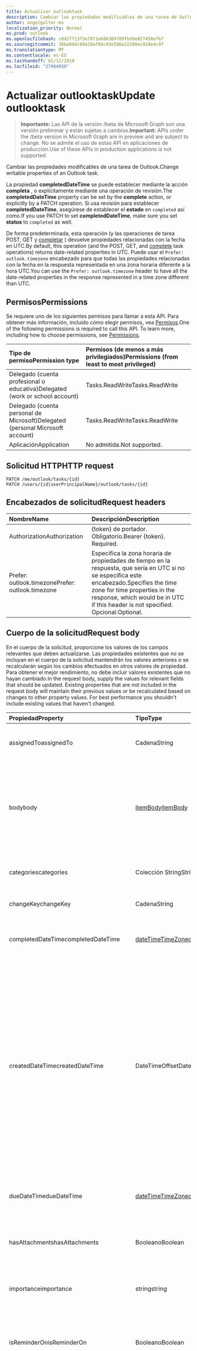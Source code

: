```yaml
---
title: Actualizar outlooktask
description: Cambiar las propiedades modificables de una tarea de Outlook.
author: angelgolfer-ms
localization_priority: Normal
ms.prod: outlook
ms.openlocfilehash: c0d2ff13f3e7971e686389709fbdde027458ef67
ms.sourcegitcommit: 36be044c89a19af84c93e586e22200ec919e4c9f
ms.translationtype: MT
ms.contentlocale: es-ES
ms.lasthandoff: 01/12/2019
ms.locfileid: "27964938"
---
```

# <a name="update-outlooktask"></a><span data-ttu-id="a0e21-103">Actualizar outlooktask</span><span class="sxs-lookup"><span data-stu-id="a0e21-103">Update outlooktask</span></span>

> <span data-ttu-id="a0e21-104">**Importante:** Las API de la versión /beta de Microsoft Graph son una versión preliminar y están sujetas a cambios.</span><span class="sxs-lookup"><span data-stu-id="a0e21-104">**Important:** APIs under the /beta version in Microsoft Graph are in preview and are subject to change.</span></span> <span data-ttu-id="a0e21-105">No se admite el uso de estas API en aplicaciones de producción.</span><span class="sxs-lookup"><span data-stu-id="a0e21-105">Use of these APIs in production applications is not supported.</span></span>

<span data-ttu-id="a0e21-106">Cambiar las propiedades modificables de una tarea de Outlook.</span><span class="sxs-lookup"><span data-stu-id="a0e21-106">Change writable properties of an Outlook task.</span></span>

<span data-ttu-id="a0e21-107">La propiedad **completedDateTime** se puede establecer mediante la acción **completa** , o explícitamente mediante una operación de revisión.</span><span class="sxs-lookup"><span data-stu-id="a0e21-107">The **completedDateTime** property can be set by the **complete** action, or explicitly by a PATCH operation.</span></span> <span data-ttu-id="a0e21-108">Si usa revisión para establecer **completedDateTime**, asegúrese de establecer el **estado** en `completed` así como.</span><span class="sxs-lookup"><span data-stu-id="a0e21-108">If you use PATCH to set **completedDateTime**, make sure you set **status** to `completed` as well.</span></span>

<span data-ttu-id="a0e21-109">De forma predeterminada, esta operación (y las operaciones de tarea POST, GET y [completar](../api/outlooktask-complete.md) ) devuelve propiedades relacionadas con la fecha en UTC.</span><span class="sxs-lookup"><span data-stu-id="a0e21-109">By default, this operation (and the POST, GET, and [complete](../api/outlooktask-complete.md) task operations) returns date-related properties in UTC.</span></span> <span data-ttu-id="a0e21-110">Puede usar el `Prefer: outlook.timezone` encabezado para que todas las propiedades relacionadas con la fecha en la respuesta representada en una zona horaria diferente a la hora UTC.</span><span class="sxs-lookup"><span data-stu-id="a0e21-110">You can use the `Prefer: outlook.timezone` header to have all the date-related properties in the response represented in a time zone different than UTC.</span></span>

## <a name="permissions"></a><span data-ttu-id="a0e21-111">Permisos</span><span class="sxs-lookup"><span data-stu-id="a0e21-111">Permissions</span></span>

<span data-ttu-id="a0e21-p104">Se requiere uno de los siguientes permisos para llamar a esta API. Para obtener más información, incluido cómo elegir permisos, vea [Permisos](/graph/permissions-reference).</span><span class="sxs-lookup"><span data-stu-id="a0e21-p104">One of the following permissions is required to call this API. To learn more, including how to choose permissions, see [Permissions](/graph/permissions-reference).</span></span>

|<span data-ttu-id="a0e21-114">Tipo de permiso</span><span class="sxs-lookup"><span data-stu-id="a0e21-114">Permission type</span></span>      | <span data-ttu-id="a0e21-115">Permisos (de menos a más privilegiados)</span><span class="sxs-lookup"><span data-stu-id="a0e21-115">Permissions (from least to most privileged)</span></span>              |
|:--------------------|:---------------------------------------------------------|
|<span data-ttu-id="a0e21-116">Delegado (cuenta profesional o educativa)</span><span class="sxs-lookup"><span data-stu-id="a0e21-116">Delegated (work or school account)</span></span> | <span data-ttu-id="a0e21-117">Tasks.ReadWrite</span><span class="sxs-lookup"><span data-stu-id="a0e21-117">Tasks.ReadWrite</span></span>    |
|<span data-ttu-id="a0e21-118">Delegado (cuenta personal de Microsoft)</span><span class="sxs-lookup"><span data-stu-id="a0e21-118">Delegated (personal Microsoft account)</span></span> | <span data-ttu-id="a0e21-119">Tasks.ReadWrite</span><span class="sxs-lookup"><span data-stu-id="a0e21-119">Tasks.ReadWrite</span></span>    |
|<span data-ttu-id="a0e21-120">Aplicación</span><span class="sxs-lookup"><span data-stu-id="a0e21-120">Application</span></span> | <span data-ttu-id="a0e21-121">No admitida.</span><span class="sxs-lookup"><span data-stu-id="a0e21-121">Not supported.</span></span> |

## <a name="http-request"></a><span data-ttu-id="a0e21-122">Solicitud HTTP</span><span class="sxs-lookup"><span data-stu-id="a0e21-122">HTTP request</span></span>

<!-- { "blockType": "ignored" } -->

```http
PATCH /me/outlook/tasks/{id}
PATCH /users/{id|userPrincipalName}/outlook/tasks/{id}
```

## <a name="request-headers"></a><span data-ttu-id="a0e21-123">Encabezados de solicitud</span><span class="sxs-lookup"><span data-stu-id="a0e21-123">Request headers</span></span>

| <span data-ttu-id="a0e21-124">Nombre</span><span class="sxs-lookup"><span data-stu-id="a0e21-124">Name</span></span>       | <span data-ttu-id="a0e21-125">Descripción</span><span class="sxs-lookup"><span data-stu-id="a0e21-125">Description</span></span>|
|:-----------|:-----------|
| <span data-ttu-id="a0e21-126">Authorization</span><span class="sxs-lookup"><span data-stu-id="a0e21-126">Authorization</span></span>  | <span data-ttu-id="a0e21-p105">{token} de portador. Obligatorio.</span><span class="sxs-lookup"><span data-stu-id="a0e21-p105">Bearer {token}. Required.</span></span> |
| <span data-ttu-id="a0e21-129">Prefer: outlook.timezone</span><span class="sxs-lookup"><span data-stu-id="a0e21-129">Prefer: outlook.timezone</span></span> | <span data-ttu-id="a0e21-130">Especifica la zona horaria de propiedades de tiempo en la respuesta, que sería en UTC si no se especifica este encabezado.</span><span class="sxs-lookup"><span data-stu-id="a0e21-130">Specifies the time zone for time properties in the response, which would be in UTC if this header is not specified.</span></span> <span data-ttu-id="a0e21-131">Opcional.</span><span class="sxs-lookup"><span data-stu-id="a0e21-131">Optional.</span></span>|

## <a name="request-body"></a><span data-ttu-id="a0e21-132">Cuerpo de la solicitud</span><span class="sxs-lookup"><span data-stu-id="a0e21-132">Request body</span></span>

<span data-ttu-id="a0e21-p107">En el cuerpo de la solicitud, proporcione los valores de los campos relevantes que deben actualizarse. Las propiedades existentes que no se incluyan en el cuerpo de la solicitud mantendrán los valores anteriores o se recalcularán según los cambios efectuados en otros valores de propiedad. Para obtener el mejor rendimiento, no debe incluir valores existentes que no hayan cambiado.</span><span class="sxs-lookup"><span data-stu-id="a0e21-p107">In the request body, supply the values for relevant fields that should be updated. Existing properties that are not included in the request body will maintain their previous values or be recalculated based on changes to other property values. For best performance you shouldn't include existing values that haven't changed.</span></span>

| <span data-ttu-id="a0e21-136">Propiedad</span><span class="sxs-lookup"><span data-stu-id="a0e21-136">Property</span></span> | <span data-ttu-id="a0e21-137">Tipo</span><span class="sxs-lookup"><span data-stu-id="a0e21-137">Type</span></span> | <span data-ttu-id="a0e21-138">Descripción</span><span class="sxs-lookup"><span data-stu-id="a0e21-138">Description</span></span> |
|:---------------|:--------|:----------|
|<span data-ttu-id="a0e21-139">assignedTo</span><span class="sxs-lookup"><span data-stu-id="a0e21-139">assignedTo</span></span>|<span data-ttu-id="a0e21-140">Cadena</span><span class="sxs-lookup"><span data-stu-id="a0e21-140">String</span></span>|<span data-ttu-id="a0e21-141">El nombre de la persona que se le ha asignado la tarea.</span><span class="sxs-lookup"><span data-stu-id="a0e21-141">The name of the person who has been assigned the task.</span></span>|
|<span data-ttu-id="a0e21-142">body</span><span class="sxs-lookup"><span data-stu-id="a0e21-142">body</span></span>|[<span data-ttu-id="a0e21-143">itemBody</span><span class="sxs-lookup"><span data-stu-id="a0e21-143">itemBody</span></span>](../resources/itembody.md)|<span data-ttu-id="a0e21-144">El cuerpo de la tarea que normalmente contiene información acerca de la tarea.</span><span class="sxs-lookup"><span data-stu-id="a0e21-144">The task body that typically contains information about the task.</span></span> <span data-ttu-id="a0e21-145">Tenga en cuenta que sólo el tipo HTML es compatible.</span><span class="sxs-lookup"><span data-stu-id="a0e21-145">Note that only HTML type is supported.</span></span>|
|<span data-ttu-id="a0e21-146">categories</span><span class="sxs-lookup"><span data-stu-id="a0e21-146">categories</span></span>|<span data-ttu-id="a0e21-147">Colección String</span><span class="sxs-lookup"><span data-stu-id="a0e21-147">String collection</span></span>|<span data-ttu-id="a0e21-148">Las categorías asociadas con la tarea.</span><span class="sxs-lookup"><span data-stu-id="a0e21-148">The categories associated with the task.</span></span>|
|<span data-ttu-id="a0e21-149">changeKey</span><span class="sxs-lookup"><span data-stu-id="a0e21-149">changeKey</span></span>|<span data-ttu-id="a0e21-150">Cadena</span><span class="sxs-lookup"><span data-stu-id="a0e21-150">String</span></span>|<span data-ttu-id="a0e21-151">La versión de la tarea.</span><span class="sxs-lookup"><span data-stu-id="a0e21-151">The version of the task.</span></span>|
|<span data-ttu-id="a0e21-152">completedDateTime</span><span class="sxs-lookup"><span data-stu-id="a0e21-152">completedDateTime</span></span>|[<span data-ttu-id="a0e21-153">dateTimeTimeZone</span><span class="sxs-lookup"><span data-stu-id="a0e21-153">dateTimeTimeZone</span></span>](../resources/datetimetimezone.md)|<span data-ttu-id="a0e21-154">La fecha en la zona horaria especificada que se ha finalizado la tarea.</span><span class="sxs-lookup"><span data-stu-id="a0e21-154">The date in the specified time zone that the task was finished.</span></span>|
|<span data-ttu-id="a0e21-155">createdDateTime</span><span class="sxs-lookup"><span data-stu-id="a0e21-155">createdDateTime</span></span>|<span data-ttu-id="a0e21-156">DateTimeOffset</span><span class="sxs-lookup"><span data-stu-id="a0e21-156">DateTimeOffset</span></span>|<span data-ttu-id="a0e21-157">La fecha y la hora cuando se creó la tarea.</span><span class="sxs-lookup"><span data-stu-id="a0e21-157">The date and time when the task was created.</span></span> <span data-ttu-id="a0e21-158">De forma predeterminada, está en UTC.</span><span class="sxs-lookup"><span data-stu-id="a0e21-158">By default, it is in UTC.</span></span> <span data-ttu-id="a0e21-159">Puede proporcionar una zona horaria personalizada en el encabezado de solicitud.</span><span class="sxs-lookup"><span data-stu-id="a0e21-159">You can provide a custom time zone in the request header.</span></span> <span data-ttu-id="a0e21-160">El valor de la propiedad usa formato ISO 8601.</span><span class="sxs-lookup"><span data-stu-id="a0e21-160">The property value uses ISO 8601 format.</span></span> <span data-ttu-id="a0e21-161">Por ejemplo, medianoche en la zona horaria UTC del 1 de enero de 2014 sería así: `'2014-01-01T00:00:00Z'`.</span><span class="sxs-lookup"><span data-stu-id="a0e21-161">For example, midnight UTC on Jan 1, 2014 would look like this: `'2014-01-01T00:00:00Z'`.</span></span>|
|<span data-ttu-id="a0e21-162">dueDateTime</span><span class="sxs-lookup"><span data-stu-id="a0e21-162">dueDateTime</span></span>|[<span data-ttu-id="a0e21-163">dateTimeTimeZone</span><span class="sxs-lookup"><span data-stu-id="a0e21-163">dateTimeTimeZone</span></span>](../resources/datetimetimezone.md)|<span data-ttu-id="a0e21-164">La fecha en la zona horaria especificada que se va finalizado la tarea.</span><span class="sxs-lookup"><span data-stu-id="a0e21-164">The date in the specified time zone that the task is to be finished.</span></span>|
|<span data-ttu-id="a0e21-165">hasAttachments</span><span class="sxs-lookup"><span data-stu-id="a0e21-165">hasAttachments</span></span>|<span data-ttu-id="a0e21-166">Booleano</span><span class="sxs-lookup"><span data-stu-id="a0e21-166">Boolean</span></span>|<span data-ttu-id="a0e21-167">Se establece en true si la tarea tiene datos adjuntos.</span><span class="sxs-lookup"><span data-stu-id="a0e21-167">Set to true if the task has attachments.</span></span>|
|<span data-ttu-id="a0e21-168">importance</span><span class="sxs-lookup"><span data-stu-id="a0e21-168">importance</span></span>|<span data-ttu-id="a0e21-169">string</span><span class="sxs-lookup"><span data-stu-id="a0e21-169">string</span></span>|<span data-ttu-id="a0e21-170">Importancia del evento.</span><span class="sxs-lookup"><span data-stu-id="a0e21-170">The importance of the event.</span></span> <span data-ttu-id="a0e21-171">Los valores posibles son: `low`, `normal` y `high`.</span><span class="sxs-lookup"><span data-stu-id="a0e21-171">Possible values are: `low`, `normal`, `high`.</span></span>|
|<span data-ttu-id="a0e21-172">isReminderOn</span><span class="sxs-lookup"><span data-stu-id="a0e21-172">isReminderOn</span></span>|<span data-ttu-id="a0e21-173">Booleano</span><span class="sxs-lookup"><span data-stu-id="a0e21-173">Boolean</span></span>|<span data-ttu-id="a0e21-174">Se establece en true si se establece una alerta para recordarle al usuario de la tarea.</span><span class="sxs-lookup"><span data-stu-id="a0e21-174">Set to true if an alert is set to remind the user of the task.</span></span>|
|<span data-ttu-id="a0e21-175">lastModifiedDateTime</span><span class="sxs-lookup"><span data-stu-id="a0e21-175">lastModifiedDateTime</span></span>|<span data-ttu-id="a0e21-176">DateTimeOffset</span><span class="sxs-lookup"><span data-stu-id="a0e21-176">DateTimeOffset</span></span>|<span data-ttu-id="a0e21-177">La fecha y hora de última modificación de la tarea.</span><span class="sxs-lookup"><span data-stu-id="a0e21-177">The date and time when the task was last modified.</span></span> <span data-ttu-id="a0e21-178">De forma predeterminada, está en UTC.</span><span class="sxs-lookup"><span data-stu-id="a0e21-178">By default, it is in UTC.</span></span> <span data-ttu-id="a0e21-179">Puede proporcionar una zona horaria personalizada en el encabezado de solicitud.</span><span class="sxs-lookup"><span data-stu-id="a0e21-179">You can provide a custom time zone in the request header.</span></span> <span data-ttu-id="a0e21-180">El valor de la propiedad utiliza el formato ISO 8601 y está siempre en hora UTC.</span><span class="sxs-lookup"><span data-stu-id="a0e21-180">The property value uses ISO 8601 format and is always in UTC time.</span></span> <span data-ttu-id="a0e21-181">Por ejemplo, medianoche en la zona horaria UTC del 1 de enero de 2014 sería así: `'2014-01-01T00:00:00Z'`.</span><span class="sxs-lookup"><span data-stu-id="a0e21-181">For example, midnight UTC on Jan 1, 2014 would look like this: `'2014-01-01T00:00:00Z'`.</span></span>|
|<span data-ttu-id="a0e21-182">owner</span><span class="sxs-lookup"><span data-stu-id="a0e21-182">owner</span></span>|<span data-ttu-id="a0e21-183">Cadena</span><span class="sxs-lookup"><span data-stu-id="a0e21-183">String</span></span>|<span data-ttu-id="a0e21-184">El nombre de la persona que creó la tarea.</span><span class="sxs-lookup"><span data-stu-id="a0e21-184">The name of the person who created the task.</span></span>|
|<span data-ttu-id="a0e21-185">parentFolderId</span><span class="sxs-lookup"><span data-stu-id="a0e21-185">parentFolderId</span></span>|<span data-ttu-id="a0e21-186">Cadena</span><span class="sxs-lookup"><span data-stu-id="a0e21-186">String</span></span>|<span data-ttu-id="a0e21-187">El identificador único para la carpeta principal de la tarea.</span><span class="sxs-lookup"><span data-stu-id="a0e21-187">The unique identifier for the task's parent folder.</span></span>|
|<span data-ttu-id="a0e21-188">periodicidad</span><span class="sxs-lookup"><span data-stu-id="a0e21-188">recurrence</span></span>|[<span data-ttu-id="a0e21-189">patternedRecurrence</span><span class="sxs-lookup"><span data-stu-id="a0e21-189">patternedRecurrence</span></span>](../resources/patternedrecurrence.md)|<span data-ttu-id="a0e21-190">El patrón de periodicidad de la tarea.</span><span class="sxs-lookup"><span data-stu-id="a0e21-190">The recurrence pattern for the task.</span></span>|
|<span data-ttu-id="a0e21-191">reminderDateTime</span><span class="sxs-lookup"><span data-stu-id="a0e21-191">reminderDateTime</span></span>|[<span data-ttu-id="a0e21-192">dateTimeTimeZone</span><span class="sxs-lookup"><span data-stu-id="a0e21-192">dateTimeTimeZone</span></span>](../resources/datetimetimezone.md)|<span data-ttu-id="a0e21-193">La fecha y hora para un aviso de la tarea que se produzca.</span><span class="sxs-lookup"><span data-stu-id="a0e21-193">The date and time for a reminder alert of the task to occur.</span></span>|
|<span data-ttu-id="a0e21-194">sensitivity</span><span class="sxs-lookup"><span data-stu-id="a0e21-194">sensitivity</span></span>|<span data-ttu-id="a0e21-195">string</span><span class="sxs-lookup"><span data-stu-id="a0e21-195">string</span></span>|<span data-ttu-id="a0e21-196">Indica el nivel de privacidad para la tarea.</span><span class="sxs-lookup"><span data-stu-id="a0e21-196">Indicates the level of privacy for the task.</span></span> <span data-ttu-id="a0e21-197">Los valores posibles son: `normal`, `personal`, `private` y `confidential`.</span><span class="sxs-lookup"><span data-stu-id="a0e21-197">Possible values are: `normal`, `personal`, `private`, `confidential`.</span></span>|
|<span data-ttu-id="a0e21-198">startDateTime</span><span class="sxs-lookup"><span data-stu-id="a0e21-198">startDateTime</span></span>|[<span data-ttu-id="a0e21-199">dateTimeTimeZone</span><span class="sxs-lookup"><span data-stu-id="a0e21-199">dateTimeTimeZone</span></span>](../resources/datetimetimezone.md)|<span data-ttu-id="a0e21-200">La fecha en la zona horaria especificada cuando la tarea que se va a comenzar.</span><span class="sxs-lookup"><span data-stu-id="a0e21-200">The date in the specified time zone when the task is to begin.</span></span>|
|<span data-ttu-id="a0e21-201">status</span><span class="sxs-lookup"><span data-stu-id="a0e21-201">status</span></span>|<span data-ttu-id="a0e21-202">string</span><span class="sxs-lookup"><span data-stu-id="a0e21-202">string</span></span>|<span data-ttu-id="a0e21-203">Indica el estado o el progreso de la tarea.</span><span class="sxs-lookup"><span data-stu-id="a0e21-203">Indicates the state or progress of the task.</span></span> <span data-ttu-id="a0e21-204">Los valores posibles son: `notStarted`, `inProgress`, `completed`, `waitingOnOthers` y `deferred`.</span><span class="sxs-lookup"><span data-stu-id="a0e21-204">Possible values are: `notStarted`, `inProgress`, `completed`, `waitingOnOthers`, `deferred`.</span></span>|
|<span data-ttu-id="a0e21-205">subject</span><span class="sxs-lookup"><span data-stu-id="a0e21-205">subject</span></span>|<span data-ttu-id="a0e21-206">Cadena</span><span class="sxs-lookup"><span data-stu-id="a0e21-206">String</span></span>|<span data-ttu-id="a0e21-207">Una breve descripción o el título de la tarea.</span><span class="sxs-lookup"><span data-stu-id="a0e21-207">A brief description or title of the task.</span></span>|

## <a name="response"></a><span data-ttu-id="a0e21-208">Respuesta</span><span class="sxs-lookup"><span data-stu-id="a0e21-208">Response</span></span>

<span data-ttu-id="a0e21-209">Si tiene éxito, este método devuelve una `200 OK` código de respuesta y actualizada [outlookTask](../resources/outlooktask.md) objeto en el cuerpo de la respuesta.</span><span class="sxs-lookup"><span data-stu-id="a0e21-209">If successful, this method returns a `200 OK` response code and updated [outlookTask](../resources/outlooktask.md) object in the response body.</span></span>

## <a name="example"></a><span data-ttu-id="a0e21-210">Ejemplo</span><span class="sxs-lookup"><span data-stu-id="a0e21-210">Example</span></span>

### <a name="request"></a><span data-ttu-id="a0e21-211">Solicitud</span><span class="sxs-lookup"><span data-stu-id="a0e21-211">Request</span></span>

<span data-ttu-id="a0e21-212">El siguiente ejemplo se modifica la propiedad **dueDateTime** y usa el `Prefer: outlook.timezone` encabezado para especificar expresar las propiedades relacionadas con la fecha en la respuesta en la hora estándar (EST).</span><span class="sxs-lookup"><span data-stu-id="a0e21-212">The following example modifies the **dueDateTime** property and uses the `Prefer: outlook.timezone` header to specify expressing the date-related properties in the response in Eastern Standard Time (EST).</span></span>
<!-- {
  "blockType": "request",
  "name": "update_outlooktask"
}-->

```http
PATCH https://graph.microsoft.com/beta/me/outlook/tasks('AAMkADA1MTHgwAAA=')

Prefer: outlook.timezone="Eastern Standard Time"
Content-type: application/json
Content-length: 76

{
  "dueDateTime":  {
      "dateTime": "2016-05-06T16:00:00",
      "timeZone": "Eastern Standard Time"
  }
}
```

### <a name="response"></a><span data-ttu-id="a0e21-213">Respuesta</span><span class="sxs-lookup"><span data-stu-id="a0e21-213">Response</span></span>

<span data-ttu-id="a0e21-p114">Aquí tiene un ejemplo de la respuesta. Nota: Puede que el objeto de respuesta que aparece aquí se trunque para abreviar. Todas las propiedades se devolverán de una llamada real.</span><span class="sxs-lookup"><span data-stu-id="a0e21-p114">Here is an example of the response. Note: The response object shown here may be truncated for brevity. All of the properties will be returned from an actual call.</span></span>
<!-- {
  "blockType": "response",
  "truncated": true,
  "@odata.type": "microsoft.graph.outlookTask"
} -->

```http
HTTP/1.1 200 OK
Content-type: application/json
Content-length: 376

{
    "id": "AAMkADA1MTHgwAAA=",
    "createdDateTime": "2016-04-22T18:19:18.9526004-04:00",
    "lastModifiedDateTime": "2016-04-22T18:38:20.5541528-04:00",
    "changeKey": "1/KC9Vmu40G3DwB6Lgs7MAAAIW9XXg==",
    "categories": [
    ],
    "assignedTo": null,
    "body": {
        "contentType": "text",
        "content": ""
    },
    "completedDateTime": null,
    "dueDateTime": {
        "dateTime": "2016-05-06T00:00:00.0000000",
        "timeZone": "Eastern Standard Time"
    },
    "hasAttachments":false,
    "importance": "normal",
    "isReminderOn": false,
    "owner": "Administrator",
    "parentFolderId": "AQMkADA1MTIBEgAAAA==",
    "recurrence": null,
    "reminderDateTime": null,
    "sensitivity": "normal",
    "startDateTime": {
        "dateTime": "2016-05-03T00:00:00.0000000",
        "timeZone": "Eastern Standard Time"
    },
    "status": "notStarted",
    "subject": "Shop for children's weekend"

}
```

<!-- uuid: 8fcb5dbc-d5aa-4681-8e31-b001d5168d79
2015-10-25 14:57:30 UTC -->
<!-- {
  "type": "#page.annotation",
  "description": "Update outlooktask",
  "keywords": "",
  "section": "documentation",
  "tocPath": ""
}-->
